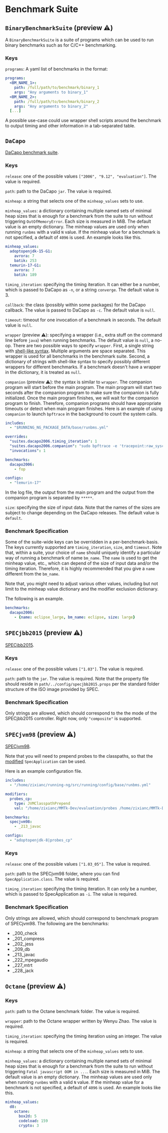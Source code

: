 # Benchmark Suite

## `BinaryBenchmarkSuite`  (preview ⚠️)
A `BinaryBenchmarkSuite` is a suite of programs which can be used to run binary
benchmarks such as for C/C++ benchmarking.

### Keys
`programs`: A yaml list of benchmarks in the format:
```yaml
programs:
  <BM_NAME_1>:
    path: /full/path/to/benchmark/binary_1
    args: "Any arguments to binary_1"
  <BM_NAME_2>:
    path: /full/path/to/benchmark/binary_2
    args: "Any arguments to binary_2"
  [...]
```

A possible use-case could use wrapper shell scripts around the benchmark to
output timing and other information in a tab-separated table.

## `DaCapo`
[DaCapo benchmark suite](http://dacapo-bench.org/).
### Keys
`release`: one of the possible values `["2006", "9.12", "evaluation"]`.
The value is required.

`path`: path to the DaCapo `jar`.
The value is required.

`minheap`: a string that selects one of the `minheap_values` sets to use.

`minheap_values`: a dictionary containing multiple named sets of minimal heap sizes that is enough for a benchmark from the suite to run without triggering `OutOfMemoryError`.
Each size is measured in MiB.
The default value is an empty dictionary.
The minheap values are used only when running `runbms` with a valid `N` value.
If the minheap value for a benchmark is not specified, a default of `4096` is used.
An example looks like this.
```yaml
minheap_values:
  adoptopenjdk-15-G1:
    avrora: 7
    batik: 253
  temurin-17-G1:
    avrora: 7
    batik: 189
```

`timing_iteration`: specifying the timing iteration.
It can either be a number, which is passed to DaCapo as `-n`, or a string `converge`.
The default value is 3.

`callback`: the class (possibly within some packages) for the DaCapo callback. The value is passed to DaCapo as `-c`.
The default value is `null`.

`timeout`: timeout for one invocation of a benchmark in seconds.
The default value is `null`.

`wrapper` (preview ⚠️): specifying a wrapper (i.e., extra stuff on the command line before `java`) when running benchmarks.
The default value is `null`, a no-op.
There are two possible ways to specify `wrapper`.
First, a single string with [shell-like syntax](https://docs.python.org/3/library/shlex.html#shlex.split).
Multiple arguments are space separated.
This wrapper is used for all benchmarks in the benchmark suite.
Second, a dictionary of strings with shell-like syntax to specify possibly different wrappers for different benchmarks.
If a benchmark doesn't have a wrapper in the dictionary, it is treated as `null`.

`companion` (preview ⚠️): the syntax is similar to `wrapper`.
The companion program will start before the main program.
The main program will start two seconds after the companion program to make sure the companion is fully initialized.
Once the main program finishes, we will wait for the companion program to finish.
Therefore, companion programs should have appropriate timeouts or detect when main program finishes.
Here is an example of using `companion` to launch `bpftrace` in the background to count the system calls.
```yaml
includes:
  - "$RUNNING_NG_PACKAGE_DATA/base/runbms.yml"

overrides:
  "suites.dacapo2006.timing_iteration": 1
  "suites.dacapo2006.companion": "sudo bpftrace -e 'tracepoint:raw_syscalls:sys_enter { @syscall[args->id] = count(); @process[comm] = count();} interval:s:10 { printf(\"Goodbye world!\\n\"); exit(); }'"
  "invocations": 1

benchmarks:
  dacapo2006:
    - fop

configs:
  - "temurin-17"
```
In the log file, the output from the main program and the output from the companion program is separated by `*****`.

`size`: specifying the size of input data.
Note that the names of the sizes are subject to change depending on the DaCapo releases.
The default value is `default`.

### Benchmark Specification
Some of the suite-wide keys can be overridden in a per-benchmark-basis.
The keys currently supported are `timing_iteration`, `size`, and `timeout`.
Note that, within a suite, your choice of `name` should uniquely identify a particular way of running a benchmark of name `bm_name`.
The `name` is used to get the minheap value, etc., which can depend of the size of input data and/or the timing iteration.
Therefore, it is highly recommended that you give a `name` different from the `bm_name`.

Note that, you might need to adjust various other values, including but not limit to the minheap value dictionary and the modifier exclusion dictionary.

The following is an example.
```yaml
benchmarks:
  dacapo2006:
    - {name: eclipse_large, bm_name: eclipse, size: large}
```

## `SPECjbb2015` (preview ⚠️)
[SPECjbb2015](https://www.spec.org/jbb2015/).

### Keys
`release`: one of the possible values `["1.03"]`.
The value is required.

`path`: path to the `jar`.
The value is required.
Note that the property file should reside in `path/../config/specjbb2015.props` per the standard folder structure of the ISO image provided by SPEC.

### Benchmark Specification
Only strings are allowed, which should correspond to the the mode of the SPECjbb2015 controller.
Right now, only `"composite"` is supported.

## `SPECjvm98` (preview ⚠️)
[SPECjvm98](https://www.spec.org/jvm98/).

Note that you will need to prepend probes to the classpaths, so that the [modified](https://github.com/anupli/probes/blob/master/SpecApplication.java) `SpecApplication` can be used.

Here is an example configuration file.
```yaml
includes:
  - "/home/zixianc/running-ng/src/running/config/base/runbms.yml"

modifiers:
  probes_cp:
    type: JVMClasspathPrepend
    val: "/home/zixianc/MMTk-Dev/evaluation/probes /home/zixianc/MMTk-Dev/evaluation/probes/probes.jar"

benchmarks:
  specjvm98:
    - _213_javac

configs:
  - "adoptopenjdk-8|probes_cp"
```

### Keys
`release`: one of the possible values `["1.03_05"]`.
The value is required.

`path`: path to the SPECjvm98 folder, where you can find `SpecApplication.class`.
The value is required.

`timing_iteration`: specifying the timing iteration.
It can only be a number, which is passed to SpecApplication as `-i`.
The value is required.

### Benchmark Specification
Only strings are allowed, which should correspond to benchmark program of SPECjvm98.
The following are the benchmarks:
- _200_check
- _201_compress
- _202_jess
- _209_db
- _213_javac
- _222_mpegaudio
- _227_mtrt
- _228_jack

## `Octane` (preview ⚠️)
### Keys
`path`: path to the Octane benchmark folder.
The value is required.

`wrapper`: path to the Octane wrapper written by Wenyu Zhao.
The value is required.

`timing_iteration`: specifying the timing iteration using an integer.
The value is required.

`minheap`: a string that selects one of the `minheap_values` sets to use.

`minheap_values`: a dictionary containing multiple named sets of minimal heap sizes that is enough for a benchmark from the suite to run without triggering `Fatal javascript OOM in ...`.
Each size is measured in MiB.
The default value is an empty dictionary.
The minheap values are used only when running `runbms` with a valid `N` value.
If the minheap value for a benchmark is not specified, a default of `4096` is used.
An example looks like this.
```yaml
minheap_values:
  d8:
    octane:
      box2d: 5
      codeload: 159
      crypto: 3
```

